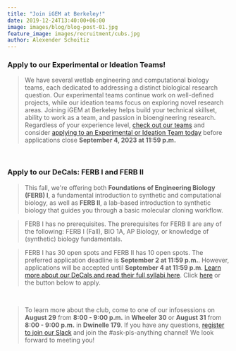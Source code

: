 ```yaml
---
title: "Join iGEM at Berkeley!"
date: 2019-12-24T13:40:00+06:00
image: images/blog/blog-post-01.jpg
feature_image: images/recruitment/cubs.jpg
author: Alexender Schoitiz
---
```

### Apply to our Experimental or Ideation Teams!

> We have several wetlab engineering and computational biology teams, each dedicated to addressing a distinct biological research question. Our experimental teams continue work on well-defined projects, while our ideation teams focus on exploring novel research areas. Joining iGEM at Berkeley helps build your technical skillset, ability to work as a team, and passion in bioengineering research. Regardless of your experience level, [check out our teams](https://igem.berkeley.edu/teams/) and consider [applying to an Experimental or Ideation Team today](https://forms.gle/c4TgnW8mzwJ5iUWt8) before applications close **September 4, 2023 at 11:59 p.m.**

&nbsp;

### Apply to our DeCals: FERB I and FERB II

> This fall, we're offering both **Foundations of Engineering Biology (FERB) I**, a fundamental introduction to synthetic and computational biology, as well as **FERB II**, a lab-based introduction to synthetic biology that guides you through a basic molecular cloning workflow. 

> FERB I has no prerequisites. The prerequisites for FERB II are any of the following: FERB I (Fall), BIO 1A, AP Biology, or knowledge of (synthetic) biology fundamentals.

> FERB I has 30 open spots and FERB II has 10 open spots. The preferred application deadline is **September 2 at 11:59 p.m.**. However, applications will be accepted until **September 4 at 11:59 p.m**. [Learn more about our DeCals and read their full syllabi here](https://igem.berkeley.edu/ferb). Click [here](https://linktr.ee/igematberkeleydecals) or the button below to apply.

&nbsp;

> To learn more about the club, come to one of our infosessions on **August 29** from **8:00 - 9:00 p.m.** in **Wheeler 30** or **August 31** from **8:00 - 9:00 p.m.** in **Dwinelle 179**. If you have any questions, [register to join our Slack](https://docs.google.com/forms/u/4/d/e/1FAIpQLSciPYdSDdNb4FvcPPpFazVGbXGj0E5AF2ZrsiZi8MT6jDlGfQ/viewform?usp=send_form) and join the #ask-pls-anything channel! We look forward to meeting you!